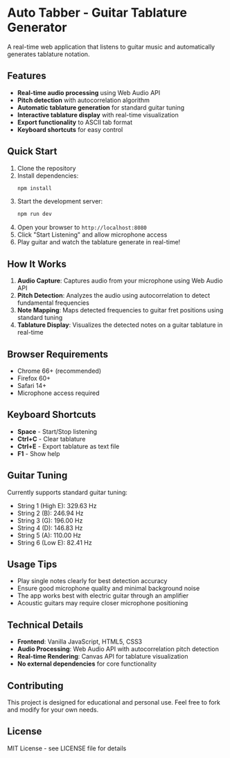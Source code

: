 # Auto Tabber - Guitar Tablature Generator

A real-time web application that listens to guitar music and automatically generates tablature notation.

## Features

- **Real-time audio processing** using Web Audio API
- **Pitch detection** with autocorrelation algorithm
- **Automatic tablature generation** for standard guitar tuning
- **Interactive tablature display** with real-time visualization
- **Export functionality** to ASCII tab format
- **Keyboard shortcuts** for easy control

## Quick Start

1. Clone the repository
2. Install dependencies:
   ```bash
   npm install
   ```
3. Start the development server:
   ```bash
   npm run dev
   ```
4. Open your browser to `http://localhost:8080`
5. Click "Start Listening" and allow microphone access
6. Play guitar and watch the tablature generate in real-time!

## How It Works

1. **Audio Capture**: Captures audio from your microphone using Web Audio API
2. **Pitch Detection**: Analyzes the audio using autocorrelation to detect fundamental frequencies
3. **Note Mapping**: Maps detected frequencies to guitar fret positions using standard tuning
4. **Tablature Display**: Visualizes the detected notes on a guitar tablature in real-time

## Browser Requirements

- Chrome 66+ (recommended)
- Firefox 60+
- Safari 14+
- Microphone access required

## Keyboard Shortcuts

- **Space** - Start/Stop listening
- **Ctrl+C** - Clear tablature
- **Ctrl+E** - Export tablature as text file
- **F1** - Show help

## Guitar Tuning

Currently supports standard guitar tuning:
- String 1 (High E): 329.63 Hz
- String 2 (B): 246.94 Hz  
- String 3 (G): 196.00 Hz
- String 4 (D): 146.83 Hz
- String 5 (A): 110.00 Hz
- String 6 (Low E): 82.41 Hz

## Usage Tips

- Play single notes clearly for best detection accuracy
- Ensure good microphone quality and minimal background noise
- The app works best with electric guitar through an amplifier
- Acoustic guitars may require closer microphone positioning

## Technical Details

- **Frontend**: Vanilla JavaScript, HTML5, CSS3
- **Audio Processing**: Web Audio API with autocorrelation pitch detection
- **Real-time Rendering**: Canvas API for tablature visualization
- **No external dependencies** for core functionality

## Contributing

This project is designed for educational and personal use. Feel free to fork and modify for your own needs.

## License

MIT License - see LICENSE file for details